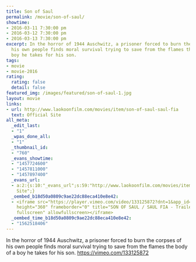 ```yaml
---
title: Son of Saul
permalink: /movie/son-of-saul/
showtime:
- 2016-03-11 7:30:00 pm
- 2016-03-12 7:30:00 pm
- 2016-03-13 7:30:00 pm
excerpt: In the horror of 1944 Auschwitz, a prisoner forced to burn the corpses of
  his own people finds moral survival trying to save from the flames the body of a
  boy he takes for his son.
tags:
- movie
- movie-2016
rating:
  rating: false
  detail: false
featured_img: /images/featured/son-of-saul-1.jpg
layout: movie
links:
- url: http://www.laokoonfilm.com/movies/item/son-of-saul-saul-fia
  text: Official Site
all_meta:
  _edit_last:
  - "1"
  _wpas_done_all:
  - "1"
  _thumbnail_id:
  - "760"
  _evans_showtime:
  - "1457724600"
  - "1457811000"
  - "1457897400"
  _evans_url:
  - a:2:{s:10:"_evans_url";s:59:"http://www.laokoonfilm.com/movies/item/son-of-saul-saul-fia";s:15:"_evans_url_name";s:13:"Official
    Site";}
  _oembed_b18d50a0809c9ae22dc88eca410e8e42:
  - <iframe src="https://player.vimeo.com/video/133125872?dnt=1&app_id=122963" width="640"
    height="360" frameborder="0" title="SON OF SAUL / SAUL FIA - Trailer" allow="autoplay;
    fullscreen" allowfullscreen></iframe>
  _oembed_time_b18d50a0809c9ae22dc88eca410e8e42:
  - "1562518406"
---
```


In the horror of 1944 Auschwitz, a prisoner forced to burn the corpses of his own people finds moral survival trying to save from the flames the body of a boy he takes for his son. https://vimeo.com/133125872